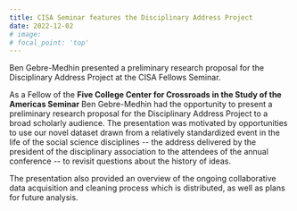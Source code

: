 ```yaml
---
title: CISA Seminar features the Disciplinary Address Project
date: 2022-12-02
# image:
# focal_point: 'top'
---
```


Ben Gebre-Medhin presented a preliminary research proposal for the Disciplinary Address Project at the CISA Fellows Seminar.

<!--more-->

As a Fellow of the **Five College Center for Crossroads in the Study of the Americas Seminar** Ben Gebre-Medhin had the opportunity to present a preliminary research proposal for the Disciplinary Address Project to a broad scholarly audience. The presentation was motivated by opportunities to use our novel dataset drawn from a relatively standardized event in the life of the social science disciplines -- the address delivered by the president of the disciplinary association to the attendees of the annual conference -- to revisit questions about the history of ideas.

The presentation also provided an overview of the ongoing collaborative data acquisition and cleaning process which is distributed, as well as plans for future analysis. 